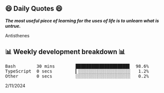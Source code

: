 ## 😄 Daily Quotes 😄

_**The most useful piece of learning for the uses of life is to unlearn what is untrue.**_

Antisthenes



## 📊 Weekly development breakdown 📊

<pre>Bash        30 mins        ████████████████████▋  98.6%
TypeScript  0 secs         ▎░░░░░░░░░░░░░░░░░░░░   1.2%
Other       0 secs         ░░░░░░░░░░░░░░░░░░░░░   0.2%</pre>

2/11/2024